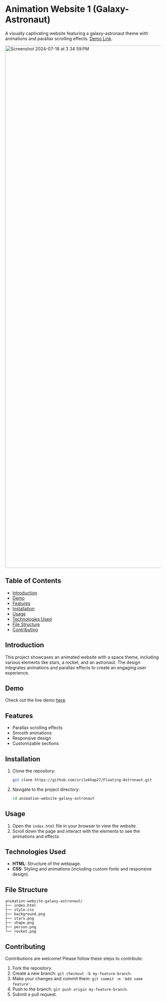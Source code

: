 # Animation Website 1 (Galaxy-Astronaut)

A visually captivating website featuring a galaxy-astronaut theme with animations and parallax scrolling effects.
 [Demo Link](https://srilekhap27.github.io/Floating-Astronaut/).
 
<img width="1690" alt="Screenshot 2024-07-18 at 3 34 59 PM" src="https://github.com/user-attachments/assets/23a26acc-94d1-4077-b62d-53b16c0b6ea6">

## Table of Contents
- [Introduction](#introduction)
- [Demo](#demo)
- [Features](#features)
- [Installation](#installation)
- [Usage](#usage)
- [Technologies Used](#technologies-used)
- [File Structure](#file-structure)
- [Contributing](#contributing)

## Introduction
This project showcases an animated website with a space theme, including various elements like stars, a rocket, and an astronaut. The design integrates animations and parallax effects to create an engaging user experience.

## Demo
Check out the live demo [here](https://srilekhap27.github.io/Floating-Astronaut/).

## Features
- Parallax scrolling effects
- Smooth animations
- Responsive design
- Customizable sections

## Installation
1. Clone the repository:
   ```bash
   git clone https://github.com/srilekhap27/Floating-Astronaut.git
   ```
2. Navigate to the project directory:
   ```bash
   cd animation-website-galaxy-astronaut
   ```

## Usage
1. Open the `index.html` file in your browser to view the website.
2. Scroll down the page and interact with the elements to see the animations and effects.

## Technologies Used
- **HTML**: Structure of the webpage.
- **CSS**: Styling and animations (including custom fonts and responsive design).

## File Structure
```
animation-website-galaxy-astronaut/
├── index.html
├── style.css
├── background.png
├── stars.png
├── shape.png
├── person.png
└── rocket.png
```

## Contributing
Contributions are welcome! Please follow these steps to contribute:
1. Fork the repository.
2. Create a new branch: `git checkout -b my-feature-branch`.
3. Make your changes and commit them: `git commit -m 'Add some feature'`.
4. Push to the branch: `git push origin my-feature-branch`.
5. Submit a pull request.

